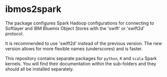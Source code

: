 # ibmos2spark

The package configures Spark Hadoop configurations for connecting to 
Softlayer and IBM Bluemix Object Stores with the 'swift' or 'swift2d' protocol. 

It is recommended to use 'swift2d' instead of the previous version. 
The new version allows for more flexible names (underscores) and is faster.

This repository contains separate packages for `python`, `R` and `scala` Spark kernels. 
You will find their documentation within the sub-folders and they should all be installed
separately. 
